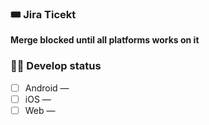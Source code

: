 ### 🎟 Jira Ticekt
<!-- _Add design Jira Ticket here if exist_ -->


**Merge blocked until all platforms works on it**
### 🧑‍💻 Develop status
- [ ] Android — <!-- _Add android Jira Ticket here_ -->
- [ ] iOS — <!-- _Add ios Jira Ticket here_ -->
- [ ] Web — <!-- _Add web Jira Ticket here_ -->
